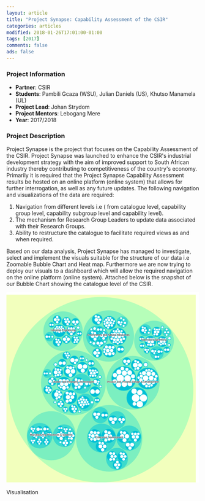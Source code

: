 ```yaml
---
layout: article
title: "Project Synapse: Capability Assessment of the CSIR"
categories: articles
modified: 2018-01-26T17:01:00-01:00
tags: [2017]
comments: false
ads: false
---
```



### Project Information

* **Partner**: CSIR
* **Students**: Pambili Gcaza (WSU), Julian Daniels (US), Khutso Manamela (UL)
* **Project Lead**: Johan Strydom
* **Project Mentors**: Lebogang Mere
* **Year**: 2017/2018

### Project Description

Project Synapse is the project that focuses on the Capability Assessment of the CSIR. Project Synapse was launched to enhance the CSIR's industrial development strategy with the aim of improved support to South African industry thereby contributing to competitiveness of the country's economy. Primarily it is required that the Project Synapse Capability Assessment results be hosted on an online platform (online system) that allows for further interrogation, as well as any future updates. The following navigation and visualizations of the data are required:
1.  Navigation from different levels i.e ( from catalogue level, capability group level, capability subgroup level and capability level).
2.  The mechanism for Research Group Leaders to update data associated with their Research Groups.
3.  Ability to restructure the catalogue to facilitate required views as and when required.

Based on our data analysis, Project Synapse has managed to investigate, select and implement the visuals suitable for the structure of our data i.e Zoomable Bubble Chart and Heat map. Furthermore we  are now trying to deploy our visuals to a dashboard which will allow the required navigation on the online platform (online system).  Attached below is the snapshot of our Bubble Chart showing the catalogue level of the CSIR.

![Dashboard](/images/synapse.png)

Visualisation

